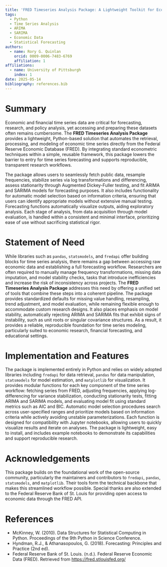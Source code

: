 ```yaml
---
title: 'FRED Timeseries Analysis Package: A Lightweight Toolkit for Economic Time Series Modeling and Forecasting'
tags:
  - Python
  - Time Series Analysis
  - ARIMA
  - SARIMA
  - Economic Data
  - Statistical Forecasting
authors:
  - name: Rory G. Quinlan
    orcid: 0009-0006-7483-6769
    affiliation: 1
affiliations:
  - name: University of Pittsburgh
    index: 1
date: 2025-05-14
bibliography: references.bib
---
```


# Summary

Economic and financial time series data are critical for forecasting, research, and policy analysis, yet accessing and preparing these datasets often remains cumbersome. The **FRED Timeseries Analysis Package** provides a lightweight, Python-based solution that automates the retrieval, processing, and modeling of economic time series directly from the Federal Reserve Economic Database (FRED). By integrating standard econometric techniques within a simple, reusable framework, this package lowers the barrier to entry for time series forecasting and supports reproducible, transparent research workflows.

The package allows users to seamlessly fetch public data, resample frequencies, stabilize series via log transformations and differencing, assess stationarity through Augmented Dickey-Fuller testing, and fit ARIMA and SARIMA models for forecasting purposes. It also includes functionality for automatic model selection based on information criteria, ensuring that users can identify appropriate models without extensive manual testing. Forecasting functions automatically visualize outputs, aiding exploratory analysis. Each stage of analysis, from data acquisition through model evaluation, is handled within a consistent and minimal interface, prioritizing ease of use without sacrificing statistical rigor.

# Statement of Need

While libraries such as `pandas`, `statsmodels`, and `fredapi` offer building blocks for time series analysis, there remains a gap between accessing raw economic data and establishing a full forecasting workflow. Researchers are often required to manually manage frequency transformations, missing data imputation, and model stability checks, tasks that introduce inefficiencies and increase the risk of inconsistency across projects. The **FRED Timeseries Analysis Package** addresses this need by offering a unified set of tools that combine these steps into a coherent pipeline. The package provides standardized defaults for missing value handling, resampling, trend adjustment, and model evaluation, while remaining flexible enough to accommodate custom research designs. It also places emphasis on model stability, automatically rejecting ARIMA and SARIMA fits that exhibit signs of instability, such as unit roots or singular covariance structures. As a result, it provides a reliable, reproducible foundation for time series modeling, particularly suited to economic research, financial forecasting, and educational settings.

# Implementation and Features

The package is implemented entirely in Python and relies on widely adopted libraries including `fredapi` for data retrieval, `pandas` for data manipulation, `statsmodels` for model estimation, and `matplotlib` for visualization. It provides modular functions for each key component of the time series workflow: fetching series from FRED, adjusting frequencies, applying log-differencing for variance stabilization, conducting stationarity tests, fitting ARIMA and SARIMA models, and evaluating model fit using standard metrics such as AIC and BIC. Automatic model selection procedures search across user-specified ranges and prioritize models based on information criteria while actively avoiding unstable parameterizations. Each function is designed for compatibility with Jupyter notebooks, allowing users to quickly visualize results and iterate on analyses. The package is lightweight, easy to install, and includes example notebooks to demonstrate its capabilities and support reproducible research.

# Acknowledgements

This package builds on the foundational work of the open-source community, particularly the maintainers and contributors to `fredapi`, `pandas`, `statsmodels`, and `matplotlib`. Their tools form the technical backbone that makes this streamlined workflow possible. Special thanks are also extended to the Federal Reserve Bank of St. Louis for providing open access to economic data through the FRED API.

# References

- McKinney, W. (2010). Data Structures for Statistical Computing in Python. Proceedings of the 9th Python in Science Conference.
- Hyndman, R.J., & Athanasopoulos, G. (2018). Forecasting: Principles and Practice (2nd ed).
- Federal Reserve Bank of St. Louis. (n.d.). Federal Reserve Economic Data (FRED). Retrieved from https://fred.stlouisfed.org/
